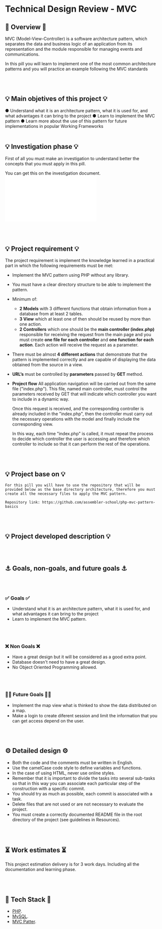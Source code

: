 # Technical Design Review - MVC

## 🔮 Overview 🔮
MVC (Model-View-Controller) is a software architecture pattern, which separates the data and business logic of an application from its representation and the module responsible for managing events and communications.

In this pill you will learn to implement one of the most common architecture patterns and you will practice an example following the MVC standards

<br></br>

## 💡 Main objetives of this project 💡

●	Understand what it is an architecture pattern, what it is used for, and what advantages it can bring to the project
●	Learn to implement the MVC pattern
●	Learn more about the use of this pattern for future implementations in popular Working Frameworks
<br></br>

## 💡 Investigation phase 💡

First of all you must make an investigation to understand better the concepts that you must apply in this pill.

You can get this on the investigation document. ![MVC](InvestigationPhase.md)

<br></br>

## 💡 Project requirement 💡

The project requirement is implement the knowledge learned in a practical part in which the following requirements must be met:
- Implement the MVC pattern using PHP without any library.
- You must have a clear directory structure to be able to implement the pattern.
- Minimum of:
    - **2 Models** with 3 different functions that obtain information from a database from at least 2 tables.
    - **3 View** which at least one of then should be reused by more than one action.
    - **2 Controllers** which one should be the **main controller (index.php)** responsible for receiving the request from the  main page and you must create **one file for each controller** and **one function for each action**. Each action will receive the request as a parameter.
- There must be almost **4 different actions** that demonstrate that the pattern is implemented correctly and are capable of displaying the data obtained from the source in a view.
- **URL’s** must be controlled by **parameters** passed by **GET** method.

- **Project flow**
    All application navigation will be carried out from the same file ("index.php").
    This file, named main controller, must control the parameters received by GET that will indicate which controller you want to include in a dynamic way.

    Once this request is received, and the corresponding controller is already  included in the "index.php", then the controller must carry out the necessary operations with the model and finally include the corresponding view.

    In this way, each time "index.php" is called, it must repeat the process to decide which controller the user is accessing and therefore which controller to include so that it can perform the rest of the operations.


<br></br>

## 💡 Project base on 💡

    For this pill you will have to use the repository that will be provided below as the base directory architecture, therefore you must create all the necessary files to apply the MVC pattern.

    Repository link: https://github.com/assembler-school/php-mvc-pattern-basics

<br></br>

## 💡 Project developed description 💡

<br></br>

## ⚓ Goals, non-goals, and future goals ⚓

<br></br>

### ✅ Goals ✅
- Understand what it is an architecture pattern, what it is used for, and what advantages it can bring to the project
- Learn to implement the MVC pattern.

<br></br>

### ❌ Non Goals ❌

- Have a great design but it will be considered as a good extra point.
- Database doesn't need to have a great design.
- No Object Oriented Programming allowed.

<br></br>

### 🤞🏻  Future Goals 🤞🏻

- Implement the map view what is thinked to show the data distributed on a map.
- Make a login to create diferent session and limit the information that you can get access depend on the user.

<br></br>

## ⚙️ Detailed design ⚙️

- Both the code and the comments must be written in English.
- Use the camelCase code style to define variables and functions.
- In the case of using HTML, never use online styles.
- Remember that it is important to divide the tasks into several sub-tasks so that in this way you can associate each particular step of the construction with a specific commit.
- You should try as much as possible, each commit is associated with a task.
- Delete files that are not used or are not necessary to evaluate the project.
- You must create a correctly documented README file in the root directory of the project (see guidelines in Resources).

<br></br>


## ⏳ Work estimates ⏳

This project estimation delivery is for 3 work days. Including all the documentation and learning phase.

<br></br>


## 🤖 Tech Stack 🤖

- [PHP](https://www.php.net/docs.php).
- [MySQL](https://dev.mysql.com/doc/).
- [MVC Patter](https://en.wikipedia.org/wiki/Model).

<br></br>